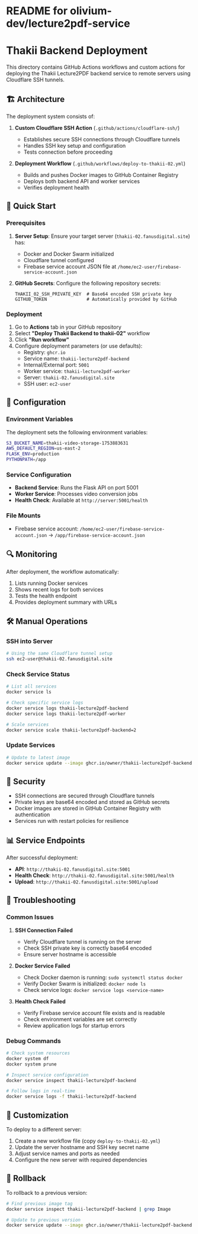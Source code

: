 # README for olivium-dev/lecture2pdf-service

# Thakii Backend Deployment

This directory contains GitHub Actions workflows and custom actions for deploying the Thakii Lecture2PDF backend service to remote servers using Cloudflare SSH tunnels.

## 🏗️ Architecture

The deployment system consists of:

1. **Custom Cloudflare SSH Action** (`.github/actions/cloudflare-ssh/`)
   - Establishes secure SSH connections through Cloudflare tunnels
   - Handles SSH key setup and configuration
   - Tests connection before proceeding

2. **Deployment Workflow** (`.github/workflows/deploy-to-thakii-02.yml`)
   - Builds and pushes Docker images to GitHub Container Registry
   - Deploys both backend API and worker services
   - Verifies deployment health

## 🚀 Quick Start

### Prerequisites

1. **Server Setup**: Ensure your target server (`thakii-02.fanusdigital.site`) has:
   - Docker and Docker Swarm initialized
   - Cloudflare tunnel configured
   - Firebase service account JSON file at `/home/ec2-user/firebase-service-account.json`

2. **GitHub Secrets**: Configure the following repository secrets:
   ```
   THAKII_02_SSH_PRIVATE_KEY  # Base64 encoded SSH private key
   GITHUB_TOKEN               # Automatically provided by GitHub
   ```

### Deployment

1. Go to **Actions** tab in your GitHub repository
2. Select **"Deploy Thakii Backend to thakii-02"** workflow
3. Click **"Run workflow"** 
4. Configure deployment parameters (or use defaults):
   - Registry: `ghcr.io`
   - Service name: `thakii-lecture2pdf-backend`
   - Internal/External port: `5001`
   - Worker service: `thakii-lecture2pdf-worker`
   - Server: `thakii-02.fanusdigital.site`
   - SSH user: `ec2-user`

## 🔧 Configuration

### Environment Variables

The deployment sets the following environment variables:

```bash
S3_BUCKET_NAME=thakii-video-storage-1753883631
AWS_DEFAULT_REGION=us-east-2
FLASK_ENV=production
PYTHONPATH=/app
```

### Service Configuration

- **Backend Service**: Runs the Flask API on port 5001
- **Worker Service**: Processes video conversion jobs
- **Health Check**: Available at `http://server:5001/health`

### File Mounts

- Firebase service account: `/home/ec2-user/firebase-service-account.json` → `/app/firebase-service-account.json`

## 🔍 Monitoring

After deployment, the workflow automatically:

1. Lists running Docker services
2. Shows recent logs for both services
3. Tests the health endpoint
4. Provides deployment summary with URLs

## 🛠️ Manual Operations

### SSH into Server

```bash
# Using the same Cloudflare tunnel setup
ssh ec2-user@thakii-02.fanusdigital.site
```

### Check Service Status

```bash
# List all services
docker service ls

# Check specific service logs
docker service logs thakii-lecture2pdf-backend
docker service logs thakii-lecture2pdf-worker

# Scale services
docker service scale thakii-lecture2pdf-backend=2
```

### Update Services

```bash
# Update to latest image
docker service update --image ghcr.io/owner/thakii-lecture2pdf-backend:latest thakii-lecture2pdf-backend
```

## 🔐 Security

- SSH connections are secured through Cloudflare tunnels
- Private keys are base64 encoded and stored as GitHub secrets
- Docker images are stored in GitHub Container Registry with authentication
- Services run with restart policies for resilience

## 📊 Service Endpoints

After successful deployment:

- **API**: `http://thakii-02.fanusdigital.site:5001`
- **Health Check**: `http://thakii-02.fanusdigital.site:5001/health`
- **Upload**: `http://thakii-02.fanusdigital.site:5001/upload`

## 🚨 Troubleshooting

### Common Issues

1. **SSH Connection Failed**
   - Verify Cloudflare tunnel is running on the server
   - Check SSH private key is correctly base64 encoded
   - Ensure server hostname is accessible

2. **Docker Service Failed**
   - Check Docker daemon is running: `sudo systemctl status docker`
   - Verify Docker Swarm is initialized: `docker node ls`
   - Check service logs: `docker service logs <service-name>`

3. **Health Check Failed**
   - Verify Firebase service account file exists and is readable
   - Check environment variables are set correctly
   - Review application logs for startup errors

### Debug Commands

```bash
# Check system resources
docker system df
docker system prune

# Inspect service configuration
docker service inspect thakii-lecture2pdf-backend

# Follow logs in real-time
docker service logs -f thakii-lecture2pdf-backend
```

## 📝 Customization

To deploy to a different server:

1. Create a new workflow file (copy `deploy-to-thakii-02.yml`)
2. Update the server hostname and SSH key secret name
3. Adjust service names and ports as needed
4. Configure the new server with required dependencies

## 🔄 Rollback

To rollback to a previous version:

```bash
# Find previous image tag
docker service inspect thakii-lecture2pdf-backend | grep Image

# Update to previous version
docker service update --image ghcr.io/owner/thakii-lecture2pdf-backend:PREVIOUS_TAG thakii-lecture2pdf-backend
```

